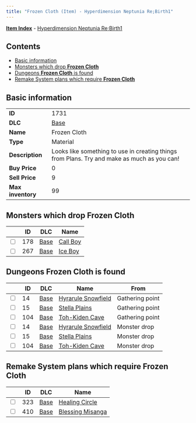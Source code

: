 ```yaml
---
title: "Frozen Cloth (Item) - Hyperdimension Neptunia Re;Birth1"
---
```


[**Item Index**](/neptunia/rb1/item/index.html) - [Hyperdimension Neptunia Re;Birth1](/neptunia/rb1)

## Contents

- [Basic information](#basic-information)
- [Monsters which drop **Frozen Cloth**](#monsters-which-drop-frozen-cloth)
- [Dungeons **Frozen Cloth** is found](#dungeons-frozen-cloth-is-found)
- [Remake System plans which require **Frozen Cloth**](#remake-system-plans-which-require-frozen-cloth)

## Basic information

|   |   |
| -- | -- |
| **ID** | 1731 |
| **DLC** | [Base](/neptunia/rb1/dlc/1-base.html) |
| **Name** | Frozen Cloth |
| **Type** | Material |
| **Description** | Looks like something to use in creating things from Plans. Try and make as much as you can! |
| **Buy Price** | 0 |
| **Sell Price** | 9 |
| **Max inventory** | 99 |


## Monsters which drop **Frozen Cloth**

|    | ID | DLC | Name |
| -- | -- | --- | ---- |
| <input type="checkbox" id="rb1-monster-1-178" class="trackbox" /> | 178 | [Base](/neptunia/rb1/dlc/1-base.html) | [Call Boy](/neptunia/rb1/monster/1-178-call-boy.html) |
| <input type="checkbox" id="rb1-monster-1-267" class="trackbox" /> | 267 | [Base](/neptunia/rb1/dlc/1-base.html) | [Ice Boy](/neptunia/rb1/monster/1-267-ice-boy.html) |


## Dungeons **Frozen Cloth** is found

|    | ID | DLC | Name | From |
| -- | -- | --- | ---- | ---- |
| <input type="checkbox" id="rb1-dungeon-1-14" class="trackbox" /> | 14 | [Base](/neptunia/rb1/dlc/1-base.html) | [Hyrarule Snowfield](/neptunia/rb1/dungeon/1-14-hyrarule-snowfield.html) | Gathering point |
| <input type="checkbox" id="rb1-dungeon-1-15" class="trackbox" /> | 15 | [Base](/neptunia/rb1/dlc/1-base.html) | [Stella Plains](/neptunia/rb1/dungeon/1-15-stella-plains.html) | Gathering point |
| <input type="checkbox" id="rb1-dungeon-1-104" class="trackbox" /> | 104 | [Base](/neptunia/rb1/dlc/1-base.html) | [Toh-Kiden Cave](/neptunia/rb1/dungeon/1-104-toh-kiden-cave.html) | Gathering point |
| <input type="checkbox" id="rb1-dungeon-1-14" class="trackbox" /> | 14 | [Base](/neptunia/rb1/dlc/1-base.html) | [Hyrarule Snowfield](/neptunia/rb1/dungeon/1-14-hyrarule-snowfield.html) | Monster drop |
| <input type="checkbox" id="rb1-dungeon-1-15" class="trackbox" /> | 15 | [Base](/neptunia/rb1/dlc/1-base.html) | [Stella Plains](/neptunia/rb1/dungeon/1-15-stella-plains.html) | Monster drop |
| <input type="checkbox" id="rb1-dungeon-1-104" class="trackbox" /> | 104 | [Base](/neptunia/rb1/dlc/1-base.html) | [Toh-Kiden Cave](/neptunia/rb1/dungeon/1-104-toh-kiden-cave.html) | Monster drop |


## Remake System plans which require **Frozen Cloth**

|    | ID | DLC | Name |
| -- | -- | --- | ---- |
| <input type="checkbox" id="rb1-quest-1-323" class="trackbox" /> | 323 | [Base](/neptunia/rb1/dlc/1-base.html) | [Healing Circle](/neptunia/rb1/quest/1-323-healing-circle.html) |
| <input type="checkbox" id="rb1-quest-1-410" class="trackbox" /> | 410 | [Base](/neptunia/rb1/dlc/1-base.html) | [Blessing Misanga](/neptunia/rb1/quest/1-410-blessing-misanga.html) |
